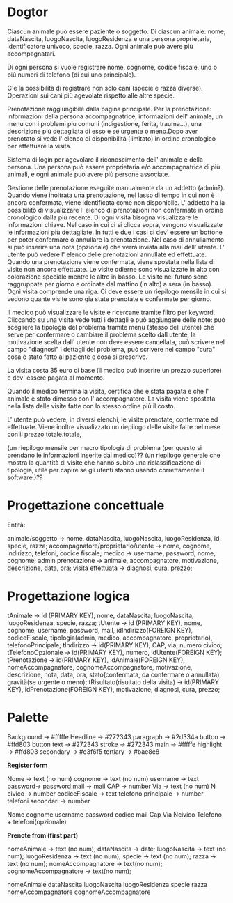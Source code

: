 # Dogtor

Ciascun animale può essere paziente o soggetto. Di ciascun animale: nome, dataNascita, luogoNascita, luogoResidenza e una persona proprietaria, identificatore univoco, specie, razza. Ogni animale può avere più accompagnatari.

Di ogni persona si vuole registrare nome, cognome, codice fiscale, uno o più numeri di telefono (di cui uno principale).

C'è la possibilità di registrare non solo cani (specie e razza diverse). Operazioni sui cani più agevolate rispetto alle altre specie.

Prenotazione raggiungibile dalla pagina principale. Per la prenotazione: informazioni della persona accompagnatrice, informazioni dell' animale, un menu con i problemi piu comuni (indigestione, ferita, trauma...), una descrizione più dettagliata di esso e se urgente o meno.Dopo aver prenotato si vede l' elenco di disponibilità (limitato) in ordine cronologico per effettuare la visita.

Sistema di login per agevolare il riconoscimento dell' animale e della persona. Una persona può essere proprietaria e/o accompagnatrice di più animali, e ogni animale può avere più persone associate.

Gestione delle prenotazione eseguite manualmente da un addetto (admin?). Quando viene inoltrata una prenotazione, nel lasso di tempo in cui non è ancora confermata, viene identificata come non disponibile. L' addetto ha la possibilitò di visualizzare l' elenco di prenotazioni non confermate in ordine cronologico dalla più recente. Di ogni visita bisogna visualizzare le informazioni chiave. Nel caso in cui ci si clicca sopra, vengono visualizzate le informazioni più dettagliate. In tutti e due i casi ci dev' essere un bottone per poter confermare o annullare la prenotazione. Nel caso di annullamento si può inserire una nota (opzionale) che verrà inviata alla mail dell' utente. L' utente può vedere l' elenco delle prenotazioni annullate ed effettuate.
Quando una prenotazione viene confermata, viene spostata nella lista di visite non ancora effettuate. Le visite odierne sono visualizzate in alto con colorazione speciale mentre le altre in basso. Le visite nel futuro sono raggruppate per giorno e ordinate dal mattino (in alto) a sera (in basso). Ogni visita comprende una riga. Ci deve essere un riepilogo mensile in cui si vedono quante visite sono gia state prenotate e confermate per giorno.

Il medico può visualizzare le visite e ricercane tramite filtro per keyword. Cliccando su una visita vede tutti i dettagli e può aggiungere delle note: può scegliere la tipologia del problema tramite menu (stesso dell utente) che serve per confermare o cambiare il problema scelto dall utente, la motivazione scelta dall' utente non deve essere cancellata, può scrivere nel campo "diagnosi" i dettagli del problema, può scrivere nel campo "cura" cosa è stato fatto al paziente e cosa si prescrive.

La visita costa 35 euro di base (il medico può inserire un prezzo superiore) e dev' essere pagata al momento.

Quando il medico termina la visita, certifica che è stata pagata e che l' animale è stato dimesso con l' accompagnatore. La visita viene spostata nella lista delle visite fatte con lo stesso ordine più il costo.

L' utente può vedere, in diversi elenchi, le visite prenotate, confermate ed effettuate.
Viene inoltre visualizzato un riepilogo delle visite fatte nel mese con il prezzo totale.totale,

(un riepilogo mensile per
macro tipologia di problema (per questo si prendano le informazioni inserite dal medico)?? (un riepilogo
generale che mostra la quantità di visite che hanno subito una riclassificazione di tipologia, utile per capire
se gli utenti stanno usando correttamente il software.)??

# Progettazione concettuale

Entità:

animale/soggetto -> nome, dataNascita, luogoNascita, luogoResidenza, id, specie, razza;
accompagnatore/proprietario/utente -> nome, cognome, indirizzo, telefoni, codice fiscale;
medico -> username, password, nome, cognome;
admin
prenotazione -> animale, accompagnatore, motivazione, descrizione, data, ora;
visita effettuata -> diagnosi, cura, prezzo;

# Progettazione logica

tAnimale -> id (PRIMARY KEY), nome, dataNascita, luogoNascita, luogoResidenza, specie, razza;
tUtente -> id (PRIMARY KEY), nome, cognome, username, password, mail, idIndirizzo(FOREIGN KEY), codiceFiscale, tipologia(admin, medico, accompagnatore, proprietario), telefonoPrincipale;
tIndirizzo -> id(PRIMARY KEY), CAP, via, numero civico;
tTelefonoOpzionale -> id(PRIMARY KEY), numero, idUtente(FOREIGN KEY);
tPrenotazione -> id(PRIMARY KEY), idAnimale(FOREIGN KEY), nomeAccompagnatore, cognomeAccompagnatore, motivazione, descrizione, nota, data, ora, stato(confermata, da confermare o annullata), gravità(se urgente o meno);
tRisultato(risultato della visita) -> id(PRIMARY KEY), idPrenotazione(FOREIGN KEY), motivazione, diagnosi, cura, prezzo;

# Palette

Background -> #fffffe
Headline -> #272343
paragraph -> #2d334a
button -> #ffd803
button text -> #272343
stroke -> #272343
main -> #fffffe
highlight -> #ffd803
secondary -> #e3f6f5
tertiary -> #bae8e8

**Register form**

Nome -> text (no num)
cognome -> text (no num)
username -> text
password-> password
mail -> mail
CAP -> number
Via -> text (no num)
N civico -> number
codiceFiscale -> text
telefono principale -> number
telefoni secondari -> number

Nome       cognome 
username   password
codice     mail
Cap    Via Ncivico
Telefono + telefoni(opzionale)

**Prenote from (first part)**

nomeAnimale -> text (no num);
dataNascita -> date;
luogoNascita -> text (no num);
luogoResidenza -> text (no num);
specie -> text (no num);
razza -> text (no num);
nomeAccompagnatore -> text(no num);
cognomeAccompagnatore -> text(no num);

nomeAnimale dataNascita
luogoNascita luogoResidenza
specie       razza
nomeAccompagnatore cognomeAccompagnatore
